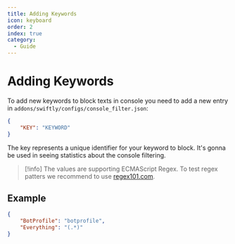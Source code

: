 ```yaml
---
title: Adding Keywords
icon: keyboard
order: 2
index: true
category:
  - Guide
---
```



# Adding Keywords

To add new keywords to block texts in console you need to add a new entry in `addons/swiftly/configs/console_filter.json`:

```json title="console_filter.json"
{
    "KEY": "KEYWORD"
}
```

The key represents a unique identifier for your keyword to block. It's gonna be used in seeing statistics about the console filtering.

> [!info]
> The values are supporting ECMAScript Regex. To test regex patters we recommend to use [regex101.com](https://regex101.com).

## Example

```json title="console_filter.json"
{
    "BotProfile": "botprofile",
    "Everything": "(.*)"
}
```